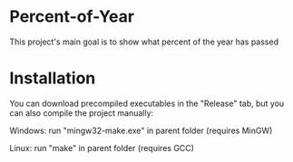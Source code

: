 # Percent-of-Year
This project's main goal is to show what percent of the year has passed

# Installation
You can download precompiled executables in the "Release" tab, but you can also compile the project manually:

Windows: run "mingw32-make.exe" in parent folder (requires MinGW)

Linux: run "make" in parent folder (requires GCC)

